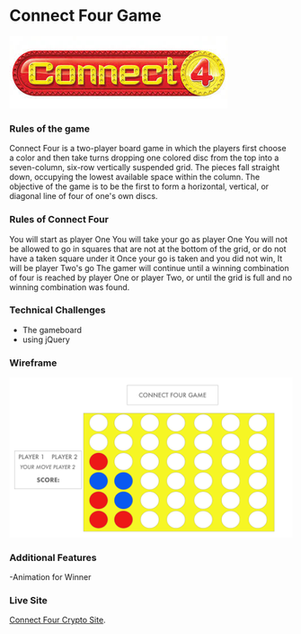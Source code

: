 # Connect Four Game
![](./assets/logo.jpeg)
### Rules of the game

Connect Four is a two-player board game in which the players first choose a color and then take turns dropping one colored disc from the top into a seven-column, six-row vertically suspended grid. The pieces fall straight down, occupying the lowest available space within the column. The objective of the game is to be the first to form a horizontal, vertical, or diagonal line of four of one's own discs.

### Rules of Connect Four

You will start as player One
You will take your go as player One
You will not be allowed to go in squares that are not at the bottom of the grid, or do not have a taken square under it
Once your go is taken and you did not win, It will be player Two's go
The gamer will continue until a winning combination of four is reached by player One or player Two, or until the grid is full and no winning combination was found.

### Technical Challenges

- The gameboard
- using jQuery

### Wireframe

![](./assets/wireframe.jpg)

### Additional Features
-Animation for Winner

### Live Site
[Connect Four Crypto Site](https://connect4crypto.netlify.app).
